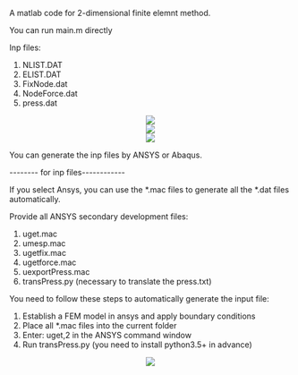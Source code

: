 A matlab code for 2-dimensional finite elemnt method.

You can run main.m directly

Inp files:
1. NLIST.DAT
2. ELIST.DAT
3. FixNode.dat
4. NodeForce.dat
5. press.dat

<div align="center">
    <img src="https://github.com/Qinxiaoye/FEM2D/blob/main/figure/ux.png">
</div>
<div align="center">
    <img src="https://github.com/Qinxiaoye/FEM2D/blob/main/figure/uy.png">
</div>
<div align="center">
    <img src="https://github.com/Qinxiaoye/FEM2D/blob/main/figure/mises.png">
</div>

You can generate the inp files by ANSYS or Abaqus.

-------- for inp files------------

If you select Ansys, you can use the *.mac files to generate all the *.dat files automatically.

Provide all ANSYS secondary development files:
1. uget.mac
2. umesp.mac
3. ugetfix.mac
4. ugetforce.mac
5. uexportPress.mac
6. transPress.py (necessary to translate the press.txt)

You need to follow these steps to automatically generate the input file:
1. Establish a FEM model in ansys and apply boundary conditions
2. Place all *.mac files into the current folder
3. Enter: uget,2 in the ANSYS command window
4. Run transPress.py (you need to install python3.5+ in advance)

<div align="center">
    <img src="https://github.com/Qinxiaoye/FEM2D/blob/main/figure/ansys.png">
</div>
